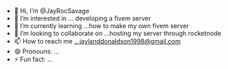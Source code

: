 - 👋 Hi, I’m @JayRocSavage
- 👀 I’m interested in ... developing a fivem server
- 🌱 I’m currently learning ...how to make my own fivem server
- 💞️ I’m looking to collaborate on ...hosting my server through rocketnode
- 📫 How to reach me ...jaylanddonaldson1998@gmail.com
- 😄 Pronouns: ...
- ⚡ Fun fact: ...

<!---
JayRocSavage/JayRocSavage is a ✨ special ✨ repository because its `README.md` (this file) appears on your GitHub profile.
You can click the Preview link to take a look at your changes.
--->

